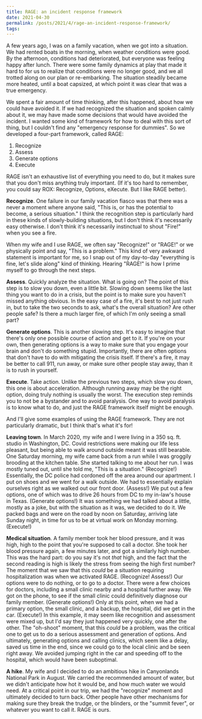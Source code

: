 ```yaml
---
title: RAGE: an incident response framework
date: 2021-04-30
permalink: /posts/2021/4/rage-an-incident-response-framework/
tags:
---
```


A few years ago, I was on a family vacation, when we got into a situation. We
had rented boats in the morning, when weather conditions were good. By the
afternoon, conditions had deteriorated, but everyone was feeling happy after
lunch. There were some family dynamics at play that made it hard to for us to
realize that conditions were no longer good, and we all trotted along on our
plan or re-embarking. The situation steadily became more heated, until a boat
capsized, at which point it was clear that was a true emergency.

We spent a fair amount of time thinking, after this happened, about how we
could have avoided it. If we had recognized the situation and spoken calmly
about it, we may have made some decisions that would have avoided the incident.
I wanted some kind of framework for how to deal with this sort of thing, but I
couldn't find any "emergency response for dummies". So we developed a four-part
framework, called RAGE:

1. Recognize
2. Assess
3. Generate options
4. Execute

RAGE isn't an exhaustive list of everything you need to do, but it makes sure
that you don't miss anything truly important. (If it's too hard to remember, you
could say ROX: Recognize, Options, eXecute. But I like RAGE better).

**Recognize**. One failure in our family vacation fiasco was that there was a
never a moment where anyone said, "This is, or has the potential to become, a
serious situation." I think the recognition step is particularly hard in these
kinds of slowly-building situations, but I don't think it's necessarily easy
otherwise. I don't think it's necessarily instinctual to shout "Fire!" when you
see a fire.

When my wife and I use RAGE, we often say "Recognize!" or "RAGE!" or we
physically point and say, "This is a problem." This kind of very awkward
statement is important for me, so I snap out of my day-to-day "everything is
fine, let's slide along" kind of thinking. Hearing "RAGE!" is how I prime
myself to go through the next steps.

**Assess**. Quickly analyze the situation. What is going on? The point of this
step is to slow you down, even a little bit. Slowing down seems like the last
thing you want to do in a crisis, but the point is to make sure you haven't
missed anything obvious. In the easy case of a fire, it's best to not just rush
in, but to take the two seconds to ask, what's the overall situation? Are other
people safe? Is there a much larger fire, of which I'm only seeing a small
part?

**Generate options**. This is another slowing step. It's easy to imagine that
there's only one possible course of action and get to it. If you're on your
own, then generating options is a way to make sure that you engage your brain
and don't do something stupid. Importantly, there are often options that don't
have to do with mitigating the crisis itself. If there's a fire, it may be
better to call 911, run away, or make sure other people stay away, than it is
to rush in yourself.

**Execute**. Take action. Unlike the previous two steps, which slow you down,
this one is about acceleration. Although running away may be the right option,
doing truly nothing is usually the worst. The execution step reminds you to not
be a bystander and to avoid paralysis. One way to avoid paralysis is to know
what to do, and just the RAGE framework itself might be enough.

And I'll give some examples of using the RAGE framework. They are not
particularly dramatic, but I think that's what it's for!

**Leaving town**. In March 2020, my wife and I were living in a 350 sq. ft.
studio in Washington, DC. Covid restrictions were making our life less
pleasant, but being able to walk around outside meant it was still bearable.
One Saturday morning, my wife came back from a run while I was groggily
brooding at the kitchen table. She started talking to me about her run. I was
mostly tuned out, until she told me, "This is a situation." (Recognize!)
Essentially, the DC police had cordoned off the area around our apartment. I
put on shoes and we went for a walk outside. We had to essentially explain
ourselves right as we walked out our front door. (Assess!) We put out a few
options, one of which was to drive 26 hours from DC to my in-law's house in
Texas. (Generate options!) It was something we had talked about a little,
mostly as a joke, but with the situation as it was, we decided to do it. We
packed bags and were on the road by noon on Saturday, arriving late Sunday
night, in time for us to be at virtual work on Monday morning. (Execute!)

**Medical situation**. A family member took her blood pressure, and it was
high, high to the point that you're supposed to call a doctor. She took her
blood pressure again, a few minutes later, and got a similarly high number.
This was the hard part: do you say it's not *that* high, and the fact that the
second reading is high is likely the stress from seeing the high first number?
The moment that we saw that this *could* be a situation requiring
hospitalization was when we activated RAGE. (Recognize! Assess!) Our options
were to do nothing, or to go to a doctor. There were a few choices for doctors,
including a small clinic nearby and a hospital further away. We got on the
phone, to see if the small clinic could definitively diagnose our family
member. (Generate options!) Only at this point, when we had a primary option,
the small clinic, and a backup, the hospital, did we get in the car. (Execute!)
In this example, it may seem like recognition and assessment were mixed up, but
I'd say they just happened very quickly, one after the other. The "oh-shoot"
moment, that this *could* be a problem, was the critical one to get us to do a
serious assessment and generation of options. And ultimately, generating
options and calling clinics, which seem like a delay, saved us time in the end,
since we could go to the local clinic and be seen right away. We avoided
jumping right in the car and speeding off to the hospital, which would have
been suboptimal.

**A hike**. My wife and I decided to do an ambitious hike in Canyonlands
National Park in August. We carried the recommended amount of water, but we
didn't anticipate how hot it would be, and how much water we would need. At a
critical point in our trip, we had the "recognize" moment and ultimately
decided to turn back. Other people have other mechanisms for making sure they
break the trudge, or the blinders, or the "summit fever", or whatever you want
to call it. RAGE is ours.
